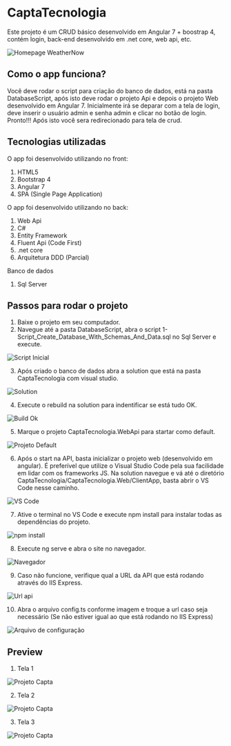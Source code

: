 # CaptaTecnologia
Este projeto é um CRUD básico desenvolvido em Angular 7 + boostrap 4, contém login, back-end desenvolvido em .net core, web api, etc.

![Homepage WeatherNow](https://i.ibb.co/ftMgg60/image.png)

## Como o app funciona?
Você deve rodar o script para criação do banco de dados, está na pasta DatabaseScript, após isto deve rodar o projeto Api e depois o projeto Web desenvolvido em Angular 7. Inicialmente irá se deparar com a tela de login, deve inserir o usuário admin e senha admin e clicar no botão de login. Pronto!!! Após isto você sera redirecionado para tela de crud.

## Tecnologias utilizadas
  O app foi desenvolvido utilizando no front:
1. HTML5
2. Bootstrap 4
3. Angular 7
4. SPA (Single Page Application)

O app foi desenvolvido utilizando no back:
1. Web Api
2. C#
3. Entity Framework
4. Fluent Api (Code First)
5. .net core
6. Arquitetura DDD (Parcial)

Banco de dados
1. Sql Server

## Passos para rodar o projeto
1. Baixe o projeto em seu computador.
2. Navegue até a pasta DatabaseScript, abra o script 1-Script_Create_Database_With_Schemas_And_Data.sql no Sql Server e execute.
>
![Script Inicial](https://i.ibb.co/ftMgg60/image.png)
>
3. Após criado o banco de dados abra a solution que está na pasta CaptaTecnologia com visual studio.
>
![Solution](https://i.ibb.co/hBQdRtp/image.png)
>
4. Execute o rebuild na solution para indentificar se está tudo OK.
>
![Build Ok](https://i.ibb.co/pRjJbLZ/image.png)
>
5. Marque o projeto CaptaTecnologia.WebApi para startar como default.
>
![Projeto Default](https://i.ibb.co/DLb33f7/image.png)
>
6. Após o start na API, basta inicializar o projeto web (desenvolvido em angular). É preferível que utilize o Visual Studio Code pela sua facilidade em lidar com os frameworks JS. Na solution navegue e vá até o diretório CaptaTecnologia/CaptaTecnologia.Web/ClientApp, basta abrir o VS Code nesse caminho.
>
![VS Code](https://i.ibb.co/y07cMg2/image.png)
>
7. Ative o terminal no VS Code e execute npm install para instalar todas as dependências do projeto.
>
![npm install](https://i.ibb.co/q5TWVqZ/image.png)
>
8. Execute ng serve e abra o site no navegador.
>
![Navegador](https://i.ibb.co/bQ9L2Hr/image.png)
>
9. Caso não funcione, verifique qual a URL da API que está rodando através do IIS Express.
>
![Url api](https://i.ibb.co/zHfDNdJ/image.png)
>
10. Abra o arquivo config.ts conforme imagem e troque a url caso seja necessário (Se não estiver igual ao que está rodando no IIS Express)
>
![Arquivo de configuração](https://i.ibb.co/ZKKJpc0/image.png)
>

## Preview

1. Tela 1
>
![Projeto Capta](https://i.ibb.co/ftMgg60/image.png)
>
2. Tela 2
>
![Projeto Capta](https://i.ibb.co/zfpWPWd/image.png)
>
3. Tela 3
>
![Projeto Capta](https://i.ibb.co/5R4Jq9h/image.png)
>

